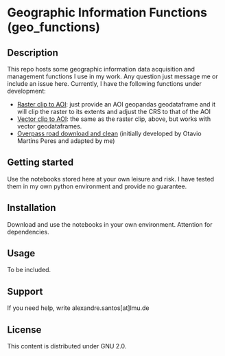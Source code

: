 # Geographic Information Functions (geo_functions)

## Description
This repo hosts some geographic information data acquisition and management functions I use in my work. Any question just message me or include an issue here.
Currently, I have the following functions under development:
- [Raster clip to AOI](https://gitlab.lrz.de/0000000001364670/geo_functions/-/blob/main/src/data/01_raster_clip_by_AOI.ipynb?ref_type=heads): just provide an AOI geopandas geodataframe and it will clip the raster to its extents and adjust the CRS to that of the AOI
- [Vector clip to AOI](https://gitlab.lrz.de/0000000001364670/geo_functions/-/blob/main/src/data/02_vector_clip_by_AOI.ipynb?ref_type=heads): the same as the raster clip, above, but works with vector geodataframes.
- [Overpass road download and clean](https://gitlab.lrz.de/0000000001364670/geo_functions/-/blob/main/src/data/03_road_import_by_AOI.ipynb?ref_type=heads) (initially developed by Otavio Martins Peres and adapted by me)

## Getting started
Use the notebooks stored here at your own leisure and risk. I have tested them in my own python environment and provide no guarantee. 

## Installation
Download and use the notebooks in your own environment. Attention for dependencies.

## Usage
To be included.

## Support
If you need help, write alexandre.santos[at]lmu.de

## License
This content is distributed under GNU 2.0.